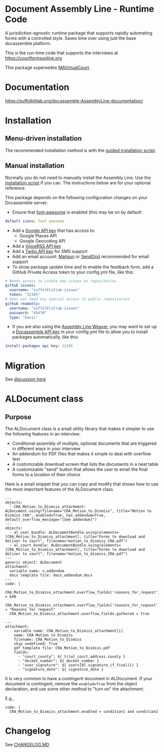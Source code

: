 # Document Assembly Line - Runtime Code

A jurisdiction-agnostic runtime package that supports rapidly automating forms
with a controlled style. Saves time over using just the base docassemble
platform.

This is the run-time code that supports the interviews at https://courtformsonline.org

This package supersedes [MAVirtualCourt](https://github.com/SuffolkLITLab/docassemble-MAVirtualCourt).

# Documentation

https://suffolklitlab.org/docassemble-AssemblyLine-documentation/

# Installation

## Menu-driven installation

The recommended installation method is with the [guided installation script](https://suffolklitlab.org/docassemble-AssemblyLine-documentation/docs/installation).

## Manual installation

Normally you do not need to manually install the Assembly Line. Use the [installation script](https://suffolklitlab.org/docassemble-AssemblyLine-documentation/docs/installation)
if you can. The instructions below are for your optional reference.

This package depends on the following configuration changes on your Docassemble server:

* Ensure that [font-awesome](https://docassemble.org/docs/config.html#default%20icons) is enabled (this may be on by default:
```yaml
default icons: font awesome
```
* Add a [Google API key](https://docassemble.org/docs/config.html#google) that has access to:
    * Google Places API
    * Google Geocoding API
* Add a [VoiceRSS API key](https://docassemble.org/docs/config.html#voicerss)
* Add a [Twilio API key](https://docassemble.org/docs/config.html#twilio) for SMS support
* Add an email account: [Mailgun](https://docassemble.org/docs/config.html#mailgun%20api) or [SendGrid](https://docassemble.org/docs/config.html#sendgrid%20api) recommended for email support
* To show package update time and to enable the feedback form, add a GitHub Private Access token to your config.yml file, like this:
```yaml
# Needs access to create new issues on repositories
github issues:
  username: "suffolklitlab-issues"
  token: "12345"
# Does not need any special access to public repositories  
github readonly:
  username: "suffolklitlab-issues"
  password: "45678"
  type: "basic"
```
* If you are also using the [Assembly Line Weaver](https://github.com/SuffolkLITLab/docassemble-assemblylinewizard), you may want to set up a [Docassemble API key](https://docassemble.org/docs/api.html#manage_api) in your config.yml file to allow you to install packages automatically, like this:
```yaml
install packages api key: 12345
```

# Migration

See [discussion here](https://github.com/SuffolkLITLab/docassemble-AssemblyLine/issues/69)


# ALDocument class

## Purpose

The ALDocument class is a small utility library that makes it simpler to use the following features in an interview:

* Conditional assembly of multiple, optional documents that are triggered in different ways in your interview
* An addendum for PDF files that makes it simple to deal with overflow text
* A customizable download screen that lists the documents in a neat table
* A customizable "send" button that allows the user to email the final forms to a location of their choice

Here is a small snippet that you can copy and modify that shows how to use the most important features of the ALDocument class.

```
---
objects:
  - CRA_Motion_to_Dismiss_attachment: ALDocument.using(filename="CRA_Motion_to_Dismiss", title="Motion to Dismiss CRA", enabled=True, has_addendum=True, default_overflow_message="[See addendum]")  
---
objects:
  - al_user_bundle: ALDocumentBundle.using(elements=[CRA_Motion_to_Dismiss_attachment], title="Forms to download and deliver to court", filename="motion_to_dismiss_CRA.pdf")
  - al_court_bundle: ALDocumentBundle.using(elements=[CRA_Motion_to_Dismiss_attachment], title="Forms to download and deliver to court", filename="motion_to_dismiss_CRA.pdf")
---
generic object: ALDocument
attachment:
  variable name: x.addendum
  docx template file: docx_addendum.docx
---
code: |
  CRA_Motion_to_Dismiss_attachment.overflow_fields['reasons_for_request'].overflow_trigger = 640
  CRA_Motion_to_Dismiss_attachment.overflow_fields['reasons_for_request'].label = "Reasons for request"
  CRA_Motion_to_Dismiss_attachment.overflow_fields.gathered = True
  
---
attachment:
    variable name: CRA_Motion_to_Dismiss_attachment[i]
    name: CRA Motion to Dismiss
    filename: CRA_Motion_to_Dismiss
    skip undefined: True
    pdf template file: CRA_Motion_to_Dismiss.pdf
    fields: 
      - "court_county": ${ trial_court.address.county }
      - "docket_number": ${ docket_number }
      - "user_signature": ${ users[0].signature_if_final(i) }
      - "signature_date": ${ signature_date }
```

It is very common to have a *contingent* document in ALDocument. If your document is contingent, remove the `enabled=True` from the object declaration, and use
some other method to "turn on" the attachment.

E.g.,

```
code: |
  CRA_Motion_to_Dismiss_attachment.enabled = condition1 and condition2
```

# Changelog

See [CHANGELOG.MD](https://github.com/SuffolkLITLab/docassemble-AssemblyLine/blob/main/CHANGELOG.md)
